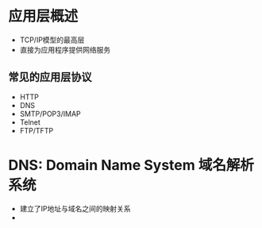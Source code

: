 # 应用层概述
- TCP/IP模型的最高层
- 直接为应用程序提供网络服务

## 常见的应用层协议
- HTTP
- DNS
- SMTP/POP3/IMAP
- Telnet
- FTP/TFTP

# DNS: Domain Name System 域名解析系统

- 建立了IP地址与域名之间的映射关系
- 
